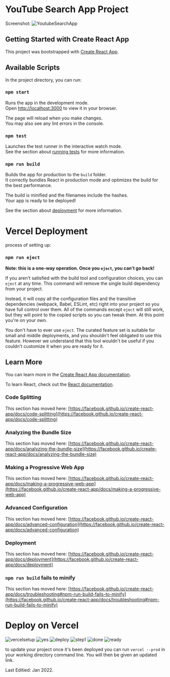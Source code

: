# YouTube Search App Project 

Screenshot:
![YoutubeSearchApp](https://user-images.githubusercontent.com/83961643/150802081-f1688493-1c54-48f7-98be-cb1a9d2de744.jpeg)

## Getting Started with Create React App

This project was bootstrapped with [Create React App](https://github.com/facebook/create-react-app).

## Available Scripts

In the project directory, you can run:

### `npm start`

Runs the app in the development mode.\
Open [http://localhost:3000](http://localhost:3000) to view it in your browser.

The page will reload when you make changes.\
You may also see any lint errors in the console.

### `npm test`

Launches the test runner in the interactive watch mode.\
See the section about [running tests](https://facebook.github.io/create-react-app/docs/running-tests) for more information.

### `npm run build`

Builds the app for production to the `build` folder.\
It correctly bundles React in production mode and optimizes the build for the best performance.

The build is minified and the filenames include the hashes.\
Your app is ready to be deployed!

See the section about [deployment](https://facebook.github.io/create-react-app/docs/deployment) for more information.

# Vercel Deployment
process of setting up:

### `npm run eject`

**Note: this is a one-way operation. Once you `eject`, you can't go back!**

If you aren't satisfied with the build tool and configuration choices, you can `eject` at any time. This command will remove the single build dependency from your project.

Instead, it will copy all the configuration files and the transitive dependencies (webpack, Babel, ESLint, etc) right into your project so you have full control over them. All of the commands except `eject` will still work, but they will point to the copied scripts so you can tweak them. At this point you're on your own.

You don't have to ever use `eject`. The curated feature set is suitable for small and middle deployments, and you shouldn't feel obligated to use this feature. However we understand that this tool wouldn't be useful if you couldn't customize it when you are ready for it.

## Learn More

You can learn more in the [Create React App documentation](https://facebook.github.io/create-react-app/docs/getting-started).

To learn React, check out the [React documentation](https://reactjs.org/).

### Code Splitting

This section has moved here: [https://facebook.github.io/create-react-app/docs/code-splitting](https://facebook.github.io/create-react-app/docs/code-splitting)

### Analyzing the Bundle Size

This section has moved here: [https://facebook.github.io/create-react-app/docs/analyzing-the-bundle-size](https://facebook.github.io/create-react-app/docs/analyzing-the-bundle-size)

### Making a Progressive Web App

This section has moved here: [https://facebook.github.io/create-react-app/docs/making-a-progressive-web-app](https://facebook.github.io/create-react-app/docs/making-a-progressive-web-app)

### Advanced Configuration

This section has moved here: [https://facebook.github.io/create-react-app/docs/advanced-configuration](https://facebook.github.io/create-react-app/docs/advanced-configuration)

### Deployment

This section has moved here: [https://facebook.github.io/create-react-app/docs/deployment](https://facebook.github.io/create-react-app/docs/deployment)

### `npm run build` fails to minify

This section has moved here: [https://facebook.github.io/create-react-app/docs/troubleshooting#npm-run-build-fails-to-minify](https://facebook.github.io/create-react-app/docs/troubleshooting#npm-run-build-fails-to-minify)

# Deploy on Vercel 

![vercelsetup](https://user-images.githubusercontent.com/83961643/150938262-4bbf9443-899b-4424-9625-e16d3fb60a53.jpeg)
![yes](https://user-images.githubusercontent.com/83961643/150938286-5c504906-f5c6-4888-959c-189f605ca6d8.jpeg)
![deploy](https://user-images.githubusercontent.com/83961643/150938294-850bfc18-d211-4dc4-b990-12615c655922.jpeg)
![step1](https://user-images.githubusercontent.com/83961643/150938303-9f28b631-edc8-4dbb-b42b-733fd15ecbe7.jpeg)
![done](https://user-images.githubusercontent.com/83961643/150938313-d7c78880-4198-401b-8737-fdb5324c3d6f.jpeg)
![ready](https://user-images.githubusercontent.com/83961643/150938330-3075e622-fa5f-4680-9fd4-55d9bd045bbb.jpeg)

to update your project once it's been deployed you can run `vercel --prod` in your working directory command line. 
You will then be given an updated link. 

Last Editied: Jan 2022. 
